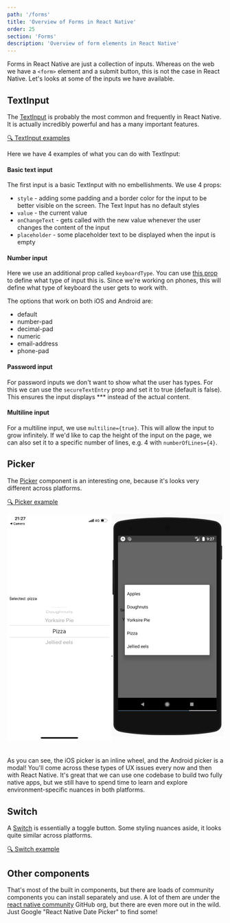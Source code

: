 ```yaml
---
path: '/forms'
title: 'Overview of Forms in React Native'
order: 25
section: 'Forms'
description: 'Overview of form elements in React Native'
---
```


Forms in React Native are just a collection of inputs. Whereas on the web we have a `<form>` element and a submit button, this is not the case in React Native. Let's looks at some of the inputs we have available.

## TextInput

The [TextInput](https://reactnative.dev/docs/textinput) is probably the most common and frequently in React Native. It is actually incredibly powerful and has a many important features.

[🔍 TextInput examples](https://snack.expo.io/@kadikraman/textinput-example)

Here we have 4 examples of what you can do with TextInput:

#### Basic text input

The first input is a basic TextInput with no embellishments. We use 4 props:
- `style` - adding some padding and a border color for the input to be better visible on the screen. The Text Input has no default styles
- `value` - the current value
- `onChangeText` - gets called with the new value whenever the user changes the content of the input
- `placeholder` - some placeholder text to be displayed when the input is empty

#### Number input

Here we use an additional prop called `keyboardType`. You can use [this prop](https://reactnative.dev/docs/textinput#keyboardtype) to define what type of input this is. Since we're working on phones, this will define what type of keyboard the user gets to work with.

The options that work on both iOS and Android are:
- default
- number-pad
- decimal-pad
- numeric
- email-address
- phone-pad

#### Password input

For password inputs we don't want to show what the user has types. For this we can use the `secureTextEntry` prop and set it to true (default is false). This ensures the input displays *** instead of the actual content.

#### Multiline input

For a multiline input, we use `multiline={true}`. This will allow the input to grow infinitely. If we'd like to cap the height of the input on the page, we can also set it to a specific number of lines, e.g. 4 with `numberOfLines={4}`.


## Picker

The [Picker](https://reactnative.dev/docs/picker) component is an interesting one, because it's looks very different across platforms.

[🔍 Picker example](https://snack.expo.io/@kadikraman/picker-example)

<div style="display:flex; flex-direction:row">
    <div style="width:280px;margin:0 auto;margin-bottom:20px">
        <img alt="Style challenge iOS" src="./images/picker-ios.png" />
    </div>
    <div style="width:300px;margin:0 auto;margin-bottom:20px">
        <img alt="Style challenge Android" src="./images/picker-android.png" />
    </div>
</div>

As you can see, the iOS picker is an inline wheel, and the Android picker is a modal! You'll come across these types of UX issues every now and then with React Native. It's great that we can use one codebase to build two fully native apps, but we still have to spend time to learn and explore environment-specific nuances in both platforms.

## Switch

A [Switch](https://reactnative.dev/docs/switch) is essentially a toggle button. Some styling nuances aside, it looks quite similar across platforms.

[🔍 Switch example](https://snack.expo.io/@kadikraman/switch-example)

## Other components

That's most of the built in components, but there are loads of community components you can install separately and use. A lot of them are under the [react native community](https://github.com/react-native-community) GitHub org, but there are even more out in the wild. Just Google "React Native Date Picker" to find some!
